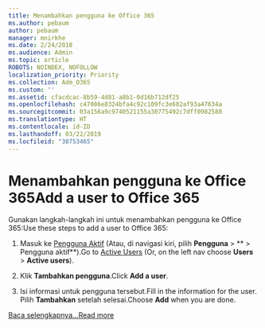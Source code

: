 ```yaml
---
title: Menambahkan pengguna ke Office 365
ms.author: pebaum
author: pebaum
manager: mnirkhe
ms.date: 2/24/2018
ms.audience: Admin
ms.topic: article
ROBOTS: NOINDEX, NOFOLLOW
localization_priority: Priority
ms.collection: Adm_O365
ms.custom: ''
ms.assetid: cfacdcac-8b59-4d81-a8b1-0d16b712df25
ms.openlocfilehash: c47086e8324bfa4c92c109fc3e602af93a47634a
ms.sourcegitcommit: 03a156a9c9740521155a30775492c7dff0982588
ms.translationtype: HT
ms.contentlocale: id-ID
ms.lasthandoff: 03/22/2019
ms.locfileid: "30753465"
---
```

# <a name="add-a-user-to-office-365"></a><span data-ttu-id="7b259-102">Menambahkan pengguna ke Office 365</span><span class="sxs-lookup"><span data-stu-id="7b259-102">Add a user to Office 365</span></span>

<span data-ttu-id="7b259-103">Gunakan langkah-langkah ini untuk menambahkan pengguna ke Office 365:</span><span class="sxs-lookup"><span data-stu-id="7b259-103">Use these steps to add a user to Office 365:</span></span>
  
1. <span data-ttu-id="7b259-104">Masuk ke [Pengguna Aktif](https://admin.microsoft.com/Adminportal/Home?source=applauncher#/users) (Atau, di navigasi kiri, pilih **Pengguna** \> \*\* > Pengguna aktif\*\*).</span><span class="sxs-lookup"><span data-stu-id="7b259-104">Go to [Active Users](https://admin.microsoft.com/Adminportal/Home?source=applauncher#/users) (Or, on the left nav choose **Users** \> **Active users**).</span></span>
    
2. <span data-ttu-id="7b259-105">Klik **Tambahkan pengguna**.</span><span class="sxs-lookup"><span data-stu-id="7b259-105">Click **Add a user**.</span></span>
    
3. <span data-ttu-id="7b259-106">Isi informasi untuk pengguna tersebut.</span><span class="sxs-lookup"><span data-stu-id="7b259-106">Fill in the information for the user.</span></span> <span data-ttu-id="7b259-107">Pilih **Tambahkan** setelah selesai.</span><span class="sxs-lookup"><span data-stu-id="7b259-107">Choose **Add** when you are done.</span></span> 
    
[<span data-ttu-id="7b259-108">Baca selengkapnya...</span><span class="sxs-lookup"><span data-stu-id="7b259-108">Read more</span></span>](https://support.office.com/article/1970f7d6-03b5-442f-b385-5880b9c256ec)
  

